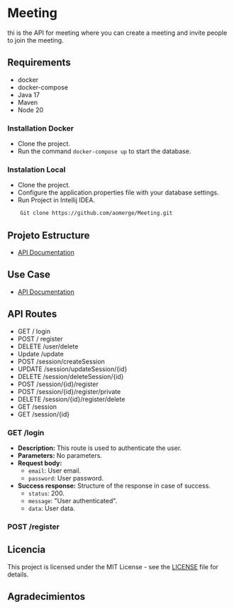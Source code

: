 # Meeting
thi is the API for meeting where you can create a meeting and invite people to join the meeting.

## Requirements
- docker
- docker-compose
- Java 17
- Maven
- Node 20

### Installation Docker
- Clone the project.
- Run the command `docker-compose up` to start the database.

### Instalation Local
- Clone the project.
- Configure the application.properties file with your database settings.
- Run Project in Intellij IDEA.
``` Bash
    Git clone https://github.com/aomerge/Meeting.git    
```
## Projeto Estructure
- [API Documentation](./StructureProject.md)


## Use Case
- [API Documentation](./UseCase.md)

## API Routes

* GET / login
* POST / register
* DELETE /user/delete
* Update /update
* POST /session/createSession
* UPDATE /session/updateSession/{id}
* DELETE /session/deleteSession/{id}
* POST /session/{id}/register
* POST /session/{id}/register/private
* DELETE /session/{id}/register/delete
* GET /session
* GET /session/{id}

### GET /login

- **Description:** This route is used to authenticate the user.
- **Parameters:** No parameters.
- **Request body:** 
  - `email`: User email.
  - `password`: User password.
- **Success response:** Structure of the response in case of success.
    - `status`: 200.
    - `message`: "User authenticated".
    - `data`: User data.

### POST /register



## Licencia

This project is licensed under the MIT License - see the [LICENSE](LICENSE) file for details.

## Agradecimientos

